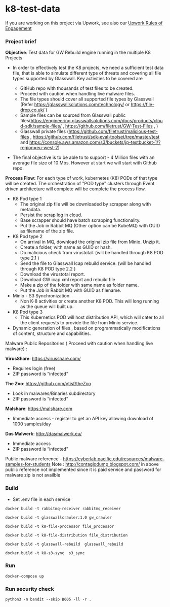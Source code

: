 # k8-test-data

If you are working on this project via Upwork, see also our [Upwork Rules of Engagement](https://github.com/filetrust/Open-Source/blob/master/upwork/rules-of-engagement.md)

### Project brief

**Objective**: Test data for GW Rebuild engine running in the multiple K8 Projects

- In order to effectively test the K8 projects, we need a sufficient test data file, that is able to simulate different type of threats and covering all file types supported by Glasswall. Key activities to be covered are 
  - GitHub repo with thousands of test files to be created. 
  - Proceed with caution when handling live malware files.
  - The file types should cover all supported file types by Glasswall (Refer https://glasswallsolutions.com/technology/ or https://file-drop.co.uk/ )
  - Sample files can be sourced from Glasswall public files(https://engineering.glasswallsolutions.com/docs/products/cloud-sdk/sample-files/ , https://github.com/filetrust/GW-Test-Files , )
  - Glasswall private files (https://github.com/filetrust/malicious-test-files  , https://github.com/filetrust/sdk-eval-toolset/tree/master/test  and  https://console.aws.amazon.com/s3/buckets/jp-testbucket-1/?region=eu-west-2) 

- The final objective is to be able to to support - 4 Million files with an average file size of 10 Mbs. However at start we will start with Github repo. 

**Process Flow:**
  For each type of work, kubernetes (K8)  PODs of that type will be created. The orchestration of "POD type" clusters through Event driven architecture will complete  will be complete the process flow. 
  - K8 Pod type 1
     - The original zip file will be downloaded by scrapper along with metadata.
     - Persist the scrap log in cloud.
     - Base scrapper should have batch scrapping functionality.
     - Put the Job in Rabbit MQ (Other option can be KubeMQ) with GUID as filename of the zip file.
  - K8 Pod type 2
     - On arrival in MQ, download the original zip file from Minio. Unzip it.
     - Create a folder, with name as GUID or hash.
     - Do malicious check from virustotal. (will be handled through K8 POD type 2.1 )
     - Send the file to Glasswall Icap rebuild service. (will be handled through K8 POD type 2.2 )
     - Download the virustotal report.
     - Download GW icap xml report and rebuild file
     - Make a zip of the folder with same name as folder name.
     - Put the Job in Rabbit MQ with GUID as filename.
  - Minio - S3 Synchronization.
     - Non K-8 activities or create another K8 POD. This will long running as the queue will built up.
  - K8 Pod type 3
     - This Kubernetics POD will host distribution API, which will cater to all the client requests to provide the file from Minio service. 
  - Dynamic generation of files , based on programmatically modifications of content, structure and capabilities.
  
Malware Public Repositories ( Proceed with caution when handling live malware) :

**VirusShare**: https://virusshare.com/

  - Requires login (free)
  - ZIP password is “infected"

**The Zoo**: https://github.com/ytisf/theZoo

  - Look in malwares/Binaries subdirectory
  - ZIP password is “infected"

**Malshare**: https://malshare.com

  - Immediate access - register to get an API key allowing download of 1000 samples/day

**Das Malwerk**: http://dasmalwerk.eu/

  - Immediate access
  - ZIP password is “infected”

Public malware reference - https://cyberlab.pacific.edu/resources/malware-samples-for-students
Note :  http://contagiodump.blogspot.com/ in above public reference not implemented since it is paid service and password for malware zip is not availble

### Build

* Set .env file in each service

`docker build -t rabbitmq-receiver rabbitmq_receiver`

`docker build -t glasswallcrawler:1.0 gw_crawler`

`docker build -t k8-file-processor file_processor`

`docker build -t k8-file-distribution file_distribution`

`docker build -t glasswall-rebuild  glasswall_rebuild`

`docker build -t k8-s3-sync  s3_sync`


### Run

`docker-compose up`

### Run security check

`python3 -m bandit --skip B605 -ll -r .`
